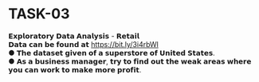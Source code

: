 # TASK-03
𝗘𝘅𝗽𝗹𝗼𝗿𝗮𝘁𝗼𝗿𝘆 𝗗𝗮𝘁𝗮 𝗔𝗻𝗮𝗹𝘆𝘀𝗶𝘀 - 𝗥𝗲𝘁𝗮𝗶𝗹 <br>
𝗗𝗮𝘁𝗮 𝗰𝗮𝗻 𝗯𝗲 𝗳𝗼𝘂𝗻𝗱 𝗮𝘁 https://bit.ly/3i4rbWl <br>
● 𝗧𝗵𝗲 𝗱𝗮𝘁𝗮𝘀𝗲𝘁 𝗴𝗶𝘃𝗲𝗻 𝗼𝗳 𝗮 𝘀𝘂𝗽𝗲𝗿𝘀𝘁𝗼𝗿𝗲 𝗼𝗳 𝗨𝗻𝗶𝘁𝗲𝗱 𝗦𝘁𝗮𝘁𝗲𝘀. <br>
● 𝗔𝘀 𝗮 𝗯𝘂𝘀𝗶𝗻𝗲𝘀𝘀 𝗺𝗮𝗻𝗮𝗴𝗲𝗿, 𝘁𝗿𝘆 𝘁𝗼 𝗳𝗶𝗻𝗱 𝗼𝘂𝘁 𝘁𝗵𝗲 𝘄𝗲𝗮𝗸 𝗮𝗿𝗲𝗮𝘀 𝘄𝗵𝗲𝗿𝗲 𝘆𝗼𝘂 𝗰𝗮𝗻 𝘄𝗼𝗿𝗸 𝘁𝗼 𝗺𝗮𝗸𝗲 𝗺𝗼𝗿𝗲 𝗽𝗿𝗼𝗳𝗶𝘁.
